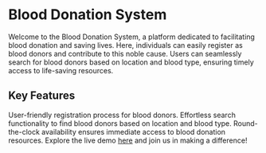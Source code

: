 # Blood Donation System
Welcome to the Blood Donation System, a platform dedicated to facilitating blood donation and saving lives. Here, individuals can easily register as blood donors and contribute to this noble cause. Users can seamlessly search for blood donors based on location and blood type, ensuring timely access to life-saving resources.

## Key Features

User-friendly registration process for blood donors.
Effortless search functionality to find blood donors based on location and blood type.
Round-the-clock availability ensures immediate access to blood donation resources.
Explore the live demo [here](https://blooddonation.pythonanywhere.com/) and join us in making a difference!
